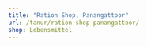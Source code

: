 ```yaml
---
title: "Ration Shop, Panangattoor"
url: /tanur/ration-shop-panangattoor/
shop: Lebensmittel
---
```

